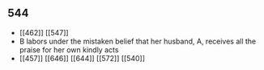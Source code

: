 ## 544
- [[462]] [[547]] 
- B labors under the mistaken belief that her husband, A, receives all the praise for her own kindly acts
- [[457]] [[646]] [[644]] [[572]] [[540]] 

